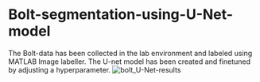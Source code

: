 # Bolt-segmentation-using-U-Net-model
The Bolt-data has been collected in the lab environment and labeled using MATLAB Image labeller.
The U-net model has been created and finetuned by adjusting a hyperparameter.
![bolt_U-Net-results](https://github.com/naisarg-pandya/Bolt-segmentation-using-U-Net-model/assets/132385170/aff8d91d-cecf-4ab0-a632-ee59176c1557)

